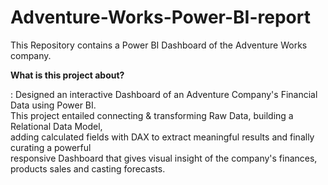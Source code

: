# Adventure-Works-Power-BI-report
This Repository contains a Power BI Dashboard of the Adventure Works company. 

<b>What is this project about?</b>

: Designed an interactive Dashboard of an Adventure Company's Financial Data using Power BI.<br>
This project entailed connecting & transforming Raw Data, building a Relational Data Model,<br>
adding calculated fields with DAX to extract meaningful results and finally curating a powerful<br>
responsive Dashboard that gives visual insight of the company's finances, products sales and casting forecasts.
